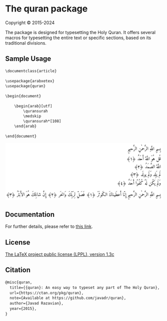 # The quran package
Copyright © 2015-2024

The package is designed for typesetting the Holy Quran.
It offers several macros for typesetting the entire text
or specific sections, based on its traditional divisions.


## Sample Usage

```
\documentclass{article}

\usepackage{arabxetex}
\usepackage{quran}

\begin{document}

    \begin{arab}[utf]
        \quransurah
        \medskip
        \quransurah*[108]
    \end{arab}

\end{document}
```
![surah108](images/sample.png)

## Documentation
For further details, please refer to [this link](http://mirrors.ctan.org/macros/unicodetex/latex/quran/doc/quran-doc.pdf).


## License

[The LaTeX project public license (LPPL), version 1.3c](https://www.latex-project.org/lppl/lppl-1-3c/)

## Citation

```tex
@misc{quran,
  title={{quran}: An easy way to typeset any part of The Holy Quran},
  url={https://ctan.org/pkg/quran},
  note={Available at https://github.com/javadr/quran},
  author={Javad Razavian},
  year={2015},
}
```